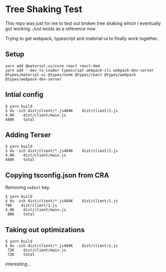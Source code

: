 # Tree Shaking Test

This repo was just for me to test out broken tree shaking which I eventually got working. Just exists as a reference now

Trying to get webpack, typescript and material-ui to finally work together.

## Setup

```
yarn add @material-ui/core react react-dom
yarn add --dev ts-loader typescript webpack-cli webpack-dev-server @types/material-ui @types/node @types/react @types/webpack @types/webpack-dev-server 
```

## Intial config

```
$ yarn build
$ du -sch dist/client/*.js484K    dist/client/1.js
4.0K    dist/client/main.js
488K    total
```

## Adding Terser

```
$ yarn build
$ du -sch dist/client/*.js484K    dist/client/1.js
4.0K    dist/client/main.js
488K    total
```

## Copying tsconfig.json from CRA

Removing `noEmit` key.

```
$ yarn build
$ du -sch dist/client/*.js484K    dist/client/1.js
76K    dist/client/1.js
4.0K    dist/client/main.js
 80K    total
 ```

 ## Taking out optimizations


```
$ yarn build
$ du -sch dist/client/*.js484K    dist/client/1.js
 72K    dist/client/main.js
 72K    total
 ```

 interesting...